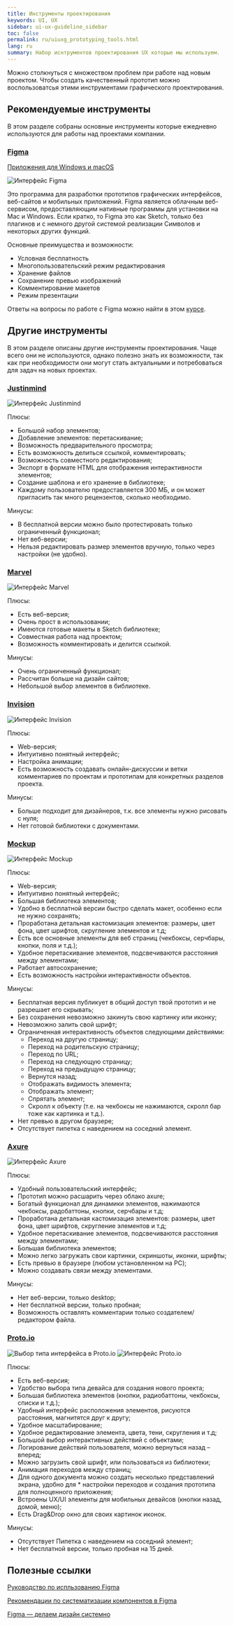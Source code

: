 ```yaml
---
title: Инструменты проектирования
keywords: UI, UX
sidebar: ui-ux-guideline_sidebar
toc: false
permalink: ru/uiuxg_prototyping_tools.html
lang: ru
summary: Набор иснтрументов проектирования UX которые мы используем.
---
```


Можно столкнуться с множеством проблем при работе над новым проектом. Чтобы создать качественный прототип можно воспользоватсья этими инструментами графического проектирования.

## Рекомендуемые инструменты

В этом разделе собраны основные инструменты которые ежедневно используются для работы над проектами компании.

### [Figma](https://www.figma.com/)

[Приложения для Windows и macOS](https://www.figma.com/downloads/)

![Интерфейс Figma](../../../images/pages/guides/ui-ux-guideline/uiuxg_prototyping_tools/1.png)

Это программа для разработки прототипов графических интерфейсов, веб-сайтов и мобильных приложений. Figma является облачным веб-сервисом, предоставляющим нативные программы для установки на Mac и Windows. Если кратко, то Figma это как Sketch, только без плагинов и с немного другой системой реализации Символов и некоторых других функций.

Основные преимущества и возможности:

* Условная бесплатность
* Многопользовательский режим редактирования
* Хранение файлов
* Сохранение превью изображений
* Комментирование макетов
* Режим презентации

Ответы на вопросы по работе с Figma можно найти в этом [курсе](http://figmadesign.ru/uroki-figma.html).

## Другие инструменты

В этом разделе описаны другие инструменты проектирования. Чаще всего они не используются, однако полезно знать их возможности, так как при необходимости они могут стать актуальными и потребоваться для задач на новых проектах.

### [Justinmind](https://www.justinmind.com/)

![Интерфейс Justinmind](../../../images/pages/guides/ui-ux-guideline/uiuxg_prototyping_tools/2.png)

Плюсы:

* Большой набор элементов;
* Добавление элементов: перетаскивание;
* Возможность предварительного просмотра;
* Есть возможность делиться ссылкой, комментировать;
* Возможность совместного редактирования;
* Экспорт в формате HTML для отображения интерактивности элементов;
* Создание шаблона и его хранение в библиотеке;
* Каждому пользователю предоставляется 300 МБ, и он может пригласить так много рецензентов, сколько необходимо.

Минусы:

* В бесплатной версии можно было протестировать только ограниченный функционал;
* Нет веб-версии;
* Нельзя редактировать размер элементов вручную, только через настройки (не удобно).

### [Marvel](https://marvelapp.com/)

![Интерфейс Marvel](../../../images/pages/guides/ui-ux-guideline/uiuxg_prototyping_tools/3.png)

Плюсы:

* Есть веб-версия;
* Очень прост в использовании;
* Имеются готовые макеты в Sketch библиотеке;
* Совместная работа над проектом;
* Возможность комментировать и делится ссылкой.

Минусы:

* Очень ограниченный функционал;
* Рассчитан больше на дизайн сайтов;
* Небольшой выбор элементов в библиотеке.

### [Invision](https://www.invisionapp.com/)

![Интерфейс Invision](../../../images/pages/guides/ui-ux-guideline/uiuxg_prototyping_tools/4.jpg)

Плюсы:

* Web-версия;
* Интуитивно понятный интерфейс;
* Настройка анимации;
* Есть возможность создавать онлайн-дискуссии и ветки комментариев по проектам и прототипам для конкретных разделов проекта.

Минусы:

* Больше подходит для дизайнеров, т.к. все элементы нужно рисовать с нуля;
* Нет готовой библиотеки с документами.

### [Mockup](https://app.moqups.com/)

![Интерфейс Mockup](../../../images/pages/guides/ui-ux-guideline/uiuxg_prototyping_tools/5.png)

Плюсы:

* Web-версия;
* Интуитивно понятный интерфейс;
* Большая библиотека элементов;
* Удобно в бесплатной версии быстро сделать макет, особенно если не нужно сохранять;
* Проработана детальная кастомизация элементов: размеры, цвет фона, цвет шрифтов, скругление элементов и т.д;
* Есть все основные элементы для веб страниц (чекбоксы, серчбары, кнопки, поля и т.д.);
* Удобное перетаскивание элементов, подсвечиваются расстояния между элементами;
* Работает автосохранение;
* Есть возможность настройки интерактивности объектов.

Минусы:

* Бесплатная версия публикует в общий доступ твой прототип и не разрешает его скрывать;
* Без сохранения невозможно закинуть свою картинку или иконку;
* Невозможно залить свой шрифт;
* Ограниченная интерактивность объектов следующими действиями:
  * Переход на другую страницу;
  * Переход на родительскую страницу;
  * Переход по URL;
  * Переход на следующую страницу;
  * Переход на предыдущую страницу;
  * Вернутся назад;
  * Отображать видимость элемента;
  * Отображать элемент;
  * Спрятать элемент;
  * Скролл к объекту (т.е. на чекбоксы не нажимаются, скролл бар тоже как картинка и т.д.).
* Нет превью в другом браузере;
* Отсутствует пипетка с наведением на соседний элемент.

### [Axure](https://www.axure.com/)

![Интерфейс Axure](../../../images/pages/guides/ui-ux-guideline/uiuxg_prototyping_tools/6.png)

Плюсы:

* Удобный пользовательский интерфейс;
* Прототип можно расшарить через облако axure;
* Богатый функционал для динамики элементов, нажимаются чекбоксы, радобаттоны, кнопки, серчбары и т.д;
* Проработана детальная кастомизация элементов: размеры, цвет фона, цвет шрифтов, скругление элементов и т.д;
* Удобное перетаскивание элементов, подсвечиваются расстояния между элементами;
* Большая библиотека элементов;
* Можно легко загружать свои картинки, скриншоты, иконки, шрифты;
* Есть превью в браузере (любом установленном на PC);
* Можно создавать связи между элементами.

Минусы:

* Нет веб-версии, только desktop;
* Нет бесплатной версии, только пробная;
* Возможность оставлять комментарии только создателем/редактором файла.

### [Proto.io](https://proto.io/)

![Выбор типа интерфейса в Proto.io](../../../images/pages/guides/ui-ux-guideline/uiuxg_prototyping_tools/7.png)
![Интерфейс Proto.io](../../../images/pages/guides/ui-ux-guideline/uiuxg_prototyping_tools/8.png)

Плюсы:

* Есть веб-версия;
* Удобство выбора типа девайса для создания нового проекта;
* Большая библиотека элементов (кнопки, радиобаттоны, чекбоксы, списки и т.д.);
* Удобный интерфейс расположения элементов, рисуются расстояния, магнитятся друг к другу;
* Удобное масштабирование;
* Удобное редактирование элемента, цвета, тени, скругления и т.д;
* Большой выбор интерактивных действий с объектами;
* Логирование действий пользователя, можно вернуться назад – вперед;
* Можно загрузить свой шрифт, или пользоваться из библиотеки;
* Анимация переходов между страниц;
* Для одного документа можно создать несколько представлений экрана, удобно для * настройки переходов и создания прототипа для полноценного приложения;
* Встроены UX/UI элементы для мобильных девайсов (кнопки назад, домой, меню);
* Есть Drag&Drop окно для своих картинок иконок.

Минусы:

* Отсутствует Пипетка с наведением на соседний элемент;
* Нет бесплатной версии, только пробная на 15 дней.

## Полезные ссылки

[Руководство по испльзованию Figma](http://figmadesign.ru/1-0-0-obzor-figma.html)

[Рекомендации по систематизации компонентов в Figma](http://figmadesign.ru/articles/rekomendacii_po_sistematizacii_componentov_v_figma.html)

[Figma — делаем дизайн системно](https://habr.com/ru/post/358784/)
